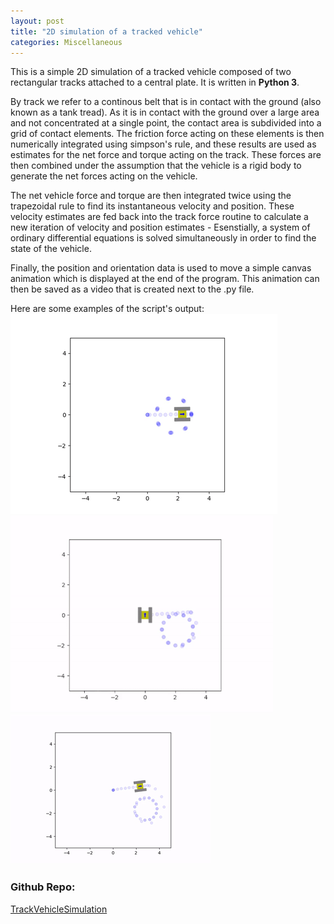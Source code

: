 ```yaml
---
layout: post
title: "2D simulation of a tracked vehicle"
categories: Miscellaneous
---
```


This is a simple 2D simulation of a tracked vehicle composed of two rectangular tracks attached to a central plate. It is written in __Python 3__.

By track we refer to a continous belt that is in contact with the ground (also known as a tank tread). As it is in contact with the ground over a large area and not concentrated at a single point, the contact area is subdivided into a grid of contact elements. The friction force acting on these elements is then numerically integrated using simpson's rule, and these results are used as estimates for the net force and torque acting on the track. These forces are then combined under the assumption that the vehicle is a rigid body to generate the net forces acting on the vehicle.

The net vehicle force and torque are then integrated twice using the trapezoidal rule to find its instantaneous velocity and position. These velocity estimates are fed back into the track force routine to calculate a new iteration of velocity and position estimates - Esenstially, a system of ordinary differential equations is solved simultaneously in order to find the state of the vehicle.

Finally, the position and orientation data is used to move a simple canvas animation which is displayed at the end of the program. This animation can then be saved as a video that is created next to the .py file. 

Here are some examples of the script's output:
![image](https://raw.githubusercontent.com/RCmags/TrackVehicleSimulation/main/example_pics/high_coeff_anim.gif)
![image](https://raw.githubusercontent.com/RCmags/TrackVehicleSimulation/main/example_pics/med_coeff_anim.gif)
![image](https://raw.githubusercontent.com/RCmags/TrackVehicleSimulation/main/example_pics/low_coeff_anim.gif)

### Github Repo:
[TrackVehicleSimulation](https://github.com/RCmags/TrackVehicleSimulation)
